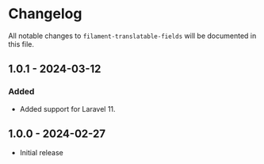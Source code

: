 # Changelog

All notable changes to `filament-translatable-fields` will be documented in this file.

## 1.0.1 - 2024-03-12

### Added

- Added support for Laravel 11.

## 1.0.0 - 2024-02-27

- Initial release
